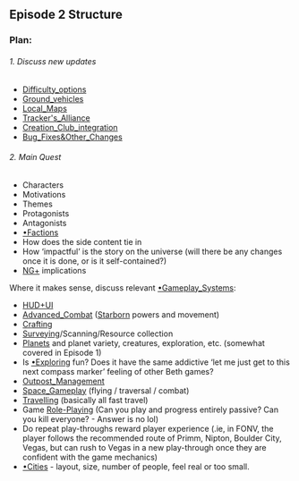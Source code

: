 ## Episode 2 Structure
### Plan:

###### 1. Discuss new updates 
- [Difficulty_options](New%20Updates/Difficulty_options.md)
- [Ground_vehicles](New%20Updates/Ground_vehicles.md)
- [Local_Maps](New%20Updates/Local_Maps.md)
- [Tracker's_Alliance](New%20Updates/Tracker's_Alliance.md)
- [Creation_Club_integration](New%20Updates/Creation_Club_integration.md)
- [Bug_Fixes&Other_Changes](New%20Updates/Bug_Fixes&Other_Changes.md) 
###### 2. Main Quest
- Characters
- Motivations
- Themes
- Protagonists
- Antagonists
- [•Factions](Factions/•Factions.md)
- How does the side content tie in
- How ‘impactful’ is the story on the universe (will there be any changes once it is done, or is it self-contained?)
- [NG+](Gameplay%20Systems/NG+.md) implications

Where it makes sense, discuss relevant [•Gameplay_Systems](Gameplay%20Systems/•Gameplay_Systems.md): 
- [HUD+UI](Presentation/HUD+UI.md)
- [Advanced_Combat](Gameplay%20Systems/Advanced_Combat.md) ([Starborn](Main%20Quest/Starborn.md) powers and movement)
- [Crafting](Gameplay%20Systems/Crafting.md)
- [Surveying](Gameplay%20Systems/Surveying.md)/Scanning/Resource collection
- [Planets](Presentation/Planets.md) and planet variety, creatures, exploration, etc. (somewhat covered in Episode 1)
- Is [•Exploring](Exploring/•Exploring.md) fun? Does it have the same addictive ‘let me just get to this next compass marker’ feeling of other Beth games?
- [Outpost_Management](Gameplay%20Systems/Outpost_Management.md)
- [Space_Gameplay](Gameplay%20Systems/Space_Gameplay.md) (flying / traversal / combat)
- [Travelling](Exploring/Travelling.md) (basically all fast travel)
- Game [Role-Playing](Gameplay%20Systems/Role-Playing.md) (Can you play and progress entirely passive? Can you kill everyone? - Answer is no lol)
- Do repeat play-throughs reward player experience (.ie, in FONV, the player follows the recommended route of Primm, Nipton, Boulder City, Vegas, but can rush to Vegas in a new play-through once they are confident with the game mechanics)
- [•Cities](Cities/•Cities.md) - layout, size, number of people, feel real or too small. 